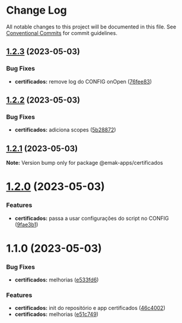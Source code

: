 # Change Log

All notable changes to this project will be documented in this file.
See [Conventional Commits](https://conventionalcommits.org) for commit guidelines.

## [1.2.3](https://github.com/ema-klabin/apps-scripts/compare/@emak-apps/certificados@1.2.2...@emak-apps/certificados@1.2.3) (2023-05-03)


### Bug Fixes

* **certificados:** remove log do CONFIG onOpen ([76fee83](https://github.com/ema-klabin/apps-scripts/commit/76fee83fd683e15a337777d2918a008a67f45360))





## [1.2.2](https://github.com/ema-klabin/apps-scripts/compare/@emak-apps/certificados@1.2.1...@emak-apps/certificados@1.2.2) (2023-05-03)


### Bug Fixes

* **certificados:** adiciona scopes ([5b28872](https://github.com/ema-klabin/apps-scripts/commit/5b288724b037a1ca9b3cd40a2cbf8e895479bc20))





## [1.2.1](https://github.com/ema-klabin/apps-scripts/compare/@emak-apps/certificados@1.2.0...@emak-apps/certificados@1.2.1) (2023-05-03)

**Note:** Version bump only for package @emak-apps/certificados





# [1.2.0](https://github.com/ema-klabin/apps-scripts/compare/@emak-apps/certificados@1.1.0...@emak-apps/certificados@1.2.0) (2023-05-03)


### Features

* **certificados:** passa a usar configurações do script no CONFIG ([9fae3b1](https://github.com/ema-klabin/apps-scripts/commit/9fae3b1fb9e272614b4794278a208308dc748c1c))





# 1.1.0 (2023-05-03)


### Bug Fixes

* **certificados:** melhorias ([e533fd6](https://github.com/ema-klabin/apps-scripts/commit/e533fd681a9f89aaedd35c9823f53d2fa988d3d2))


### Features

* **certificados:** init do repositório e app certificados ([46c4002](https://github.com/ema-klabin/apps-scripts/commit/46c4002acf9ef11bd3dfbd2ad15118e2ac49dfae))
* **certificados:** melhorias ([e51c749](https://github.com/ema-klabin/apps-scripts/commit/e51c74913d5e1f368f63fc656eb724d7921eb5fd))
